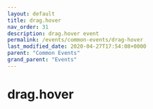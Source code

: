 ```yaml
---
layout: default
title: drag.hover 
nav_order: 31
description: drag.hover event
permalink: /events/common-events/drag-hover
last_modified_date: 2020-04-27T17:54:08+0000
parent: "Common Events"
grand_parent: "Events"
---
```


# drag.hover
